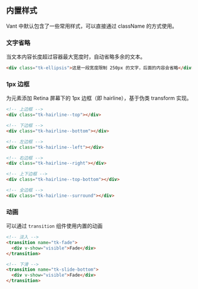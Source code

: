 ## 内置样式
Vant 中默认包含了一些常用样式，可以直接通过 className 的方式使用。

### 文字省略
当文本内容长度超过容器最大宽度时，自动省略多余的文本。

```html
<div class="tk-ellipsis">这是一段宽度限制 250px 的文字，后面的内容会省略</div>
```

### 1px 边框
为元素添加 Retina 屏幕下的 1px 边框（即 hairline），基于伪类 transform 实现。

```html
<!-- 上边框 -->
<div class="tk-hairline--top"></div>

<!-- 下边框 -->
<div class="tk-hairline--bottom"></div>

<!-- 左边框 -->
<div class="tk-hairline--left"></div>

<!-- 右边框 -->
<div class="tk-hairline--right"></div>

<!-- 上下边框 -->
<div class="tk-hairline--top-bottom"></div>

<!-- 全边框 -->
<div class="tk-hairline--surround"></div>
```

### 动画
可以通过 `transition` 组件使用内置的动画

```html
<!-- 淡入 -->
<transition name="tk-fade">
  <div v-show="visible">Fade</div>
</transition>

<!-- 下滑 -->
<transition name="tk-slide-bottom">
  <div v-show="visible">Fade</div>
</transition>
```
